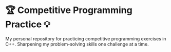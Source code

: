 # 🏆 Competitive Programming Practice 💡
My personal repository for practicing competitive programming exercises in C++. Sharpening my problem-solving skills one challenge at a time. 
